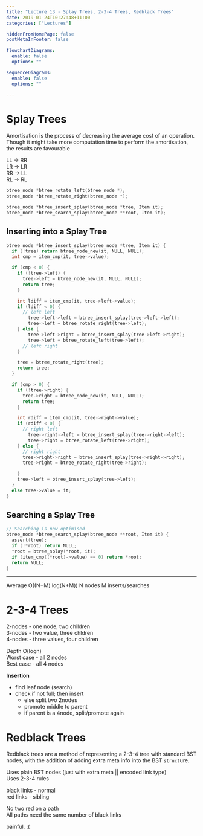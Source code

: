 ```yaml
---
title: "Lecture 13 - Splay Trees, 2-3-4 Trees, Redblack Trees"
date: 2019-01-24T10:27:48+11:00
categories: ["Lectures"]

hiddenFromHomePage: false
postMetaInFooter: false

flowchartDiagrams:
  enable: false
  options: ""

sequenceDiagrams: 
  enable: false
  options: ""

---
```


# Splay Trees

Amortisation is the process of decreasing the average cost of an operation.  
Though it might take more computation time to perform the amortisation, the results are favourable

LL -> RR  
LR -> LR  
RR -> LL  
RL -> RL  

```c
btree_node *btree_rotate_left(btree_node *);
btree_node *btree_rotate_right(btree_node *);

btree_node *btree_insert_splay(btree_node *tree, Item it);
btree_node *btree_search_splay(btree_node **root, Item it);
```

## Inserting into a Splay Tree
```c
btree_node *btree_insert_splay(btree_node *tree, Item it) {
  if (!tree) return btree_node_new(it, NULL, NULL);
  int cmp = item_cmp(it, tree->value);

  if (cmp < 0) {
    if (!tree->left) {
      tree->left = btree_node_new(it, NULL, NULL);
      return tree;
    }

    int ldiff = item_cmp(it, tree->left->value);
    if (ldiff < 0) {
      // left left
        tree->left->left = btree_insert_splay(tree->left->left);
        tree->left = btree_rotate_right(tree->left);
    } else {
        tree->left->right = btree_insert_splay(tree->left->right);
        tree->left = btree_rotate_left(tree->left);
      // left right
    }

    tree = btree_rotate_right(tree);
    return tree;
  }

  if (cmp > 0) {
    if (!tree->right) {
      tree->right = btree_node_new(it, NULL, NULL);
      return tree;
    }

    int rdiff = item_cmp(it, tree->right->value);
    if (rdiff < 0) {
      // right left
        tree->right->left = btree_insert_splay(tree->right->left);
        tree->right = btree_rotate_left(tree->right);
    } else {
      // right right
      tree->right->right = btree_insert_splay(tree->right->right);
      tree->right = btree_rotate_right(tree->right);

    }
    tree->left = btree_insert_splay(tree->left);
  }
  else tree->value = it;
}
```

## Searching a Splay Tree
```c
// Searching is now optimised
btree_node *btree_search_splay(btree_node **root, Item it) {
  assert(tree);
  if (!*root) return NULL;
  *root = btree_splay(*root, it);
  if (item_cmp((*root)->value) == 0) return *root;
  return NULL;
}
```

---

Average O((N+M) log(N+M))
N nodes
M inserts/searches

# 2-3-4 Trees
2-nodes - one node, two children  
3-nodes - two value, three chldren  
4-nodes - three values, four children  

Depth O(logn)  
Worst case - all 2 nodes  
Best case - all 4 nodes  

**Insertion**  
- find leaf node (search)  
- check if not full; then insert   
  - else split two 2nodes  
  - promote middle to parent  
  - if parent is a 4node, split/promote again  

# Redblack Trees
Redblack trees are a method of representing a 2-3-4 tree with standard BST nodes, with the addition of adding extra meta info into the BST `struct`ure.

Uses plain BST nodes (just with extra meta || encoded link type)  
Uses 2-3-4 rules  

black links - normal  
red links - sibling  

No two red on a path  
All paths need the same number of black links  

painful. :(